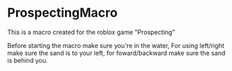 # ProspectingMacro

This is a macro created for the roblox game "Prospecting"

Before starting the macro make sure you're in the water, For using left/right make sure the sand is to your left, for foward/backward make sure the sand is behind you.
